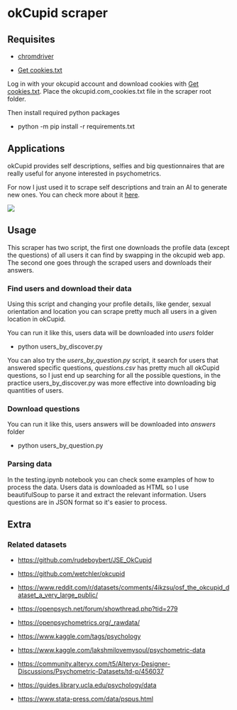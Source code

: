 # okCupid scraper

## Requisites

- [chromdriver](https://chromedriver.chromium.org/downloads)

- [Get cookies.txt](https://chrome.google.com/webstore/detail/get-cookiestxt/bgaddhkoddajcdgocldbbfleckgcbcid/related?hl=en)

Log in with your okcupid account and download cookies with [Get cookies.txt](https://chrome.google.com/webstore/detail/bgaddhkoddajcdgocldbbfleckgcbcid). Place the okcupid.com_cookies.txt file in the scraper root folder.

Then install required python packages

- python -m pip install -r requirements.txt

## Applications

okCupid provides self descriptions, selfies and big questionnaires that are really useful for anyone interested in psychometrics.

For now I just used it to scrape self descriptions and train an AI to generate new ones. You can check more about it [here](https://mathigatti.com/2021/02/15/okcupid-synthetic-profiles/).

![](https://mathigatti.com/2021/02/15/okcupid-synthetic-profiles/profile1.jpg)

## Usage

This scraper has two script, the first one downloads the profile data (except the questions) of all users it can find by swapping in the okcupid web app. The second one goes through the scraped users and downloads their answers.

### Find users and download their data

Using this script and changing your profile details, like gender, sexual orientation and location you can scrape pretty much all users in a given location in okCupid.

You can run it like this, users data will be downloaded into _users_ folder

- python users_by_discover.py

You can also try the _users_by_question.py_ script, it search for users that answered specific questions, _questions.csv_ has pretty much all okCupid questions, so I just end up searching for all the possible questions, in the practice users_by_discover.py was more effective into downloading big quantities of users.

### Download questions

You can run it like this, users answers will be downloaded into _answers_ folder

- python users_by_question.py

### Parsing data

In the testing.ipynb notebook you can check some examples of how to process the data. Users data is downloaded as HTML so I use beautifulSoup to parse it and extract the relevant information. Users questions are in JSON format so it's easier to process.

## Extra

### Related datasets

- https://github.com/rudeboybert/JSE_OkCupid
- https://github.com/wetchler/okcupid
- https://www.reddit.com/r/datasets/comments/4ikzsu/osf_the_okcupid_dataset_a_very_large_public/
- https://openpsych.net/forum/showthread.php?tid=279

- https://openpsychometrics.org/_rawdata/
- https://www.kaggle.com/tags/psychology
- https://www.kaggle.com/lakshmilovemysoul/psychometric-data
- https://community.alteryx.com/t5/Alteryx-Designer-Discussions/Psychometric-Datasets/td-p/456037
- https://guides.library.ucla.edu/psychology/data
- https://www.stata-press.com/data/pspus.html

